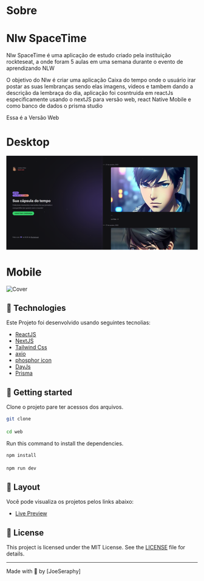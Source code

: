 # Sobre

<h1 aling="center">Nlw SpaceTime</h1

<p>Nlw SpaceTime é uma aplicação de estudo criado pela instituição rockteseat, a onde foram 5 aulas em uma semana durante o evento de aprendizando NLW</p>
<p>O objetivo do Nlw é criar uma aplicação Caixa do tempo onde o usuário irar postar as suas lembranças sendo elas imagens, videos e tambem dando a descrição da lembraça do dia, aplicação foi cosntruida em reactJs especificamente usando o nextJS para versão web, react Native Mobile e como banco de dados o prisma studio</p>

<p>Essa é a Versão Web</p>

# Desktop

<p aling="center">
    
  <img alt="Cover" src=".github/cover-web.png">
</p>

# Mobile

<p aling="center">
  <img alt="Cover" src="">
</p>

## 🧪 Technologies

Este Projeto foi desenvolvido usando seguintes tecnolias:

- [ReactJS](https://reactjs.org)
- [NextJS](https://nextjs.org/)
- [Tailwind Css](https://tailwindcss.com)
- [axio](https://axios-http.com/)
- [phosphor icon](https://phosphoricons.com/)
- [DayJs](https://day.js.org/)
- [Prisma](https://www.prisma.io/studio)

## 🚀 Getting started

Clone o projeto pare ter acessos dos arquivos.

```bash
git clone

cd web
```

Run this command to install the dependencies.

```bash
npm install

npm run dev
```

## 🔖 Layout

Você pode visualiza os projetos pelos links abaixo:

- [Live Preview]()

## 📝 License

This project is licensed under the MIT License. See the [LICENSE](LICENSE) file for details.

---

Made with 💜 by [JoeSeraphy]
